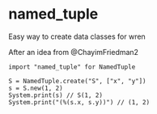 # named_tuple
Easy way to create data classes for wren

After an idea from @ChayimFriedman2

```wren
import "named_tuple" for NamedTuple

S = NamedTuple.create("S", ["x", "y"])
s = S.new(1, 2)
System.print(s) // S(1, 2)
System.print("(%(s.x, s.y))") // (1, 2)
```
